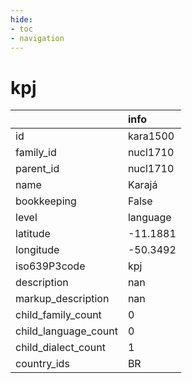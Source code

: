 ```yaml
---
hide:
- toc
- navigation
---
```

# kpj
|                      | info     |
|:---------------------|:---------|
| id                   | kara1500 |
| family_id            | nucl1710 |
| parent_id            | nucl1710 |
| name                 | Karajá   |
| bookkeeping          | False    |
| level                | language |
| latitude             | -11.1881 |
| longitude            | -50.3492 |
| iso639P3code         | kpj      |
| description          | nan      |
| markup_description   | nan      |
| child_family_count   | 0        |
| child_language_count | 0        |
| child_dialect_count  | 1        |
| country_ids          | BR       |